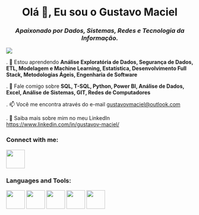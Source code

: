<div align="center">
  <h1>Olá 👋, Eu sou o Gustavo Maciel</h1>  
</div>

<div align="center">
  <em><h3>Apaixonado por Dados, Sistemas, Redes e Tecnologia da Informação.</h3></em>
</div>

![](https://komarev.com/ghpvc/?username=gustavo-v-maciel)

. 🌱 Estou aprendendo **Análise Exploratória de Dados, Segurança de Dados, ETL, Modelagem e Machine Learning, Estatística, Desenvolvimento Full Stack, Metodologias Ágeis, Engenharia de Software**

. 💬 Fale comigo sobre **SQL, T-SQL, Python, Power BI, Análise de Dados, Excel, Análise de Sistemas, GIT, Redes de Computadores**

. 📫 Você me encontra através do e-mail gustavovmaciel@outlook.com

. 📄 Saiba mais sobre mim no meu LinkedIn https://www.linkedin.com/in/gustavov-maciel/

### Connect with me:
<a href="https://www.linkedin.com/in/gustavov-maciel/">
  <img width="50" height="50" src="https://cdn.jsdelivr.net/gh/devicons/devicon/icons/linkedin/linkedin-original.svg" />
</a>

### Languages and Tools:

<div display="inline">
  <img width="50" height="50" src="https://cdn.jsdelivr.net/gh/devicons/devicon/icons/mysql/mysql-original-wordmark.svg" />
  <img width="50" height="50" src="https://cdn.jsdelivr.net/gh/devicons/devicon/icons/oracle/oracle-original.svg" />  
  <img width="50" height="50" src="https://cdn.jsdelivr.net/gh/devicons/devicon/icons/git/git-plain-wordmark.svg" />
  <img width="50" height="50" src="https://cdn.jsdelivr.net/gh/devicons/devicon/icons/c/c-original.svg" /> 
  <img width="50" height="50" src="https://cdn.jsdelivr.net/gh/devicons/devicon@latest/icons/microsoftsqlserver/microsoftsqlserver-plain-wordmark.svg" />
          
</div>
